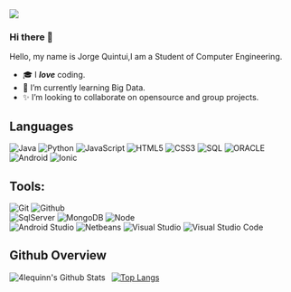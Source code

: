 <img src="https://komarev.com/ghpvc/?username=4lequinn">

### Hi there 👋
Hello, my name is Jorge Quintui,I am a Student of Computer Engineering.

- 🎓 I _**love**_ coding.
- 📡 I’m currently learning Big Data.
- ✨ I’m looking to collaborate on opensource and group projects.

## Languages

![Java](https://img.shields.io/badge/-Java-000000?style=flat&logo=java)
![Python](https://img.shields.io/badge/-Python-000000?style=flat&logo=python)
![JavaScript](https://img.shields.io/badge/-JavaScript-000000?style=flat&logo=javascript)
![HTML5](https://img.shields.io/badge/-HTML5-000000?style=flat&logo=html5)
![CSS3](https://img.shields.io/badge/-CSS-000000?style=flat&logo=css3)
![SQL](https://img.shields.io/badge/-SQL-000000?style=flat&logo=mysql)
![ORACLE](https://img.shields.io/badge/-Oracle-000000?style=flat&logo=oracle)
![Android](https://img.shields.io/badge/-Android-000000?style=flat&logo=android)
![Ionic](https://img.shields.io/badge/-Ionic-000000?style=flat&logo=ionic)



## Tools:

![Git](https://img.shields.io/badge/-Git-000000?style=flat&logo=git)
![Github](https://img.shields.io/badge/-Github-000000?style=flat&logo=github) <br />
![SqlServer](https://img.shields.io/badge/-SqlServer-000000?style=flat&logo=mysql)
![MongoDB](https://img.shields.io/badge/-MongoDB-000000?style=flat&logo=mongodb)
![Node](https://img.shields.io/badge/-Node-000000?style=flat&logo=node.js) <br />
![Android Studio](https://img.shields.io/badge/-AndroidStudio-000000?style=flat&logo=android)
![Netbeans](https://img.shields.io/badge/-Netbeans-000000?style=flat&logo=java)
![Visual Studio](https://img.shields.io/badge/-VisualStudio-000000?style=flat&logo=.net)
![Visual Studio Code](https://img.shields.io/badge/-VisualStudioCode-000000?style=flat&logo=.net)

## Github Overview

<img align="left" alt="4lequinn's Github Stats" src="https://github-readme-stats.vercel.app/api?username=4lequinn&show_icons=true" />    &nbsp;
[![Top Langs](https://github-readme-stats.vercel.app/api/top-langs/?username=4lequinn)](https://github.com/anuraghazra/github-readme-stats) 
